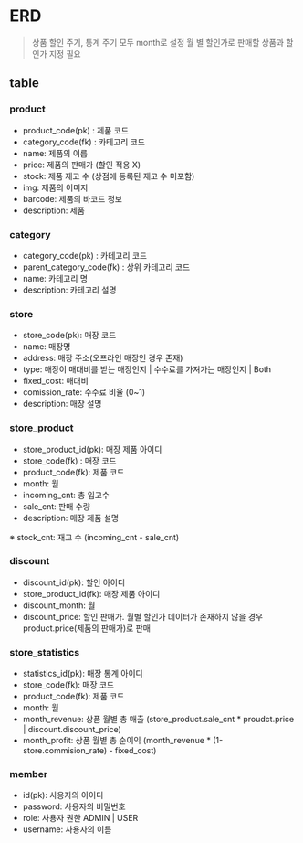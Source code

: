 # ERD

> 상품 할인 주기, 통계 주기 모두 month로 설정
> 월 별 할인가로 판매할 상품과 할인가 지정 필요

## table

### product

- product_code(pk) : 제품 코드
- category_code(fk) : 카테고리 코드
- name: 제품의 이름
- price: 제품의 판매가 (할인 적용 X)
- stock: 제품 재고 수 (상점에 등록된 재고 수 미포함)
- img: 제품의 이미지
- barcode: 제품의 바코드 정보
- description: 제품

### category

- category_code(pk) : 카테고리 코드
- parent_category_code(fk) : 상위 카테고리 코드
- name: 카테고리 명
- description: 카테고리 설명

### store

- store_code(pk): 매장 코드
- name: 매장명
- address: 매장 주소(오프라인 매장인 경우 존재)
- type: 매장이 매대비를 받는 매장인지 | 수수료를 가져가는 매장인지 | Both
- fixed_cost: 매대비
- comission_rate: 수수료 비율 (0~1)
- description: 매장 설명

### store_product

- store_product_id(pk): 매장 제품 아이디
- store_code(fk) : 매장 코드
- product_code(fk): 제품 코드
- month: 월
- incoming_cnt: 총 입고수
- sale_cnt: 판매 수량
- description: 매장 제품 설명

※ stock_cnt: 재고 수 (incoming_cnt - sale_cnt)

### discount

- discount_id(pk): 할인 아이디
- store_product_id(fk): 매장 제품 아이디
- discount_month: 월
- discount_price: 할인 판매가. 월별 할인가 데이터가 존재하지 않을 경우 product.price(제품의 판매가)로 판매

### store_statistics

- statistics_id(pk): 매장 통계 아이디
- store_code(fk): 매장 코드
- product_code(fk): 제품 코드
- month: 월
- month_revenue: 상품 월별 총 매출 (store_product.sale_cnt \* proudct.price | discount.discount_price)
- month_profit: 상품 월별 총 순이익 (month_revenue \* (1-store.commision_rate) - fixed_cost)

### member

- id(pk): 사용자의 아이디
- password: 사용자의 비밀번호
- role: 사용자 권한 ADMIN | USER
- username: 사용자의 이름
